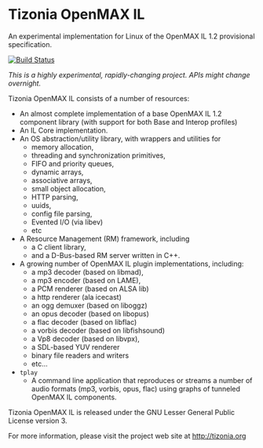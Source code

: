 Tizonia OpenMAX IL
==================

An experimental implementation for Linux of the OpenMAX IL 1.2 provisional
specification.

[![Build Status](https://travis-ci.org/tizonia/tizonia-openmax-il.png)](https://travis-ci.org/tizonia/tizonia-openmax-il)

_This is a highly experimental, rapidly-changing project. APIs might change overnight._

Tizonia OpenMAX IL consists of a number of resources:

* An almost complete implementation of a base OpenMAX IL 1.2 component library
  (with support for both Base and Interop profiles)
* An IL Core implementation.
* An OS abstraction/utility library, with wrappers and utilities for
    * memory allocation,
    * threading and synchronization primitives,
    * FIFO and priority queues,
    * dynamic arrays,
    * associative arrays,
    * small object allocation,
    * HTTP parsing,
    * uuids,
    * config file parsing,
    * Evented I/O (via libev)
    * etc
* A Resource Management (RM) framework, including
  * a C client library,
  * and a D-Bus-based RM server written in C++.
* A growing number of OpenMAX IL plugin implementations, including:
  * a mp3 decoder (based on libmad),
  * a mp3 encoder (based on LAME),
  * a PCM renderer (based on ALSA lib)
  * a http renderer (ala icecast)
  * an ogg demuxer (based on liboggz)
  * an opus decoder (based on libopus)
  * a flac decoder (based on libflac)
  * a vorbis decoder (based on libfishsound)
  * a Vp8 decoder (based on libvpx),
  * a SDL-based YUV renderer
  * binary file readers and writers
  * etc...
* `tplay`
  * A command line application that reproduces or streams a number of audio
    formats (mp3, vorbis, opus, flac) using graphs of tunneled OpenMAX IL
    components.

Tizonia OpenMAX IL is released under the GNU Lesser General Public License
version 3.

For more information, please visit the project web site at http://tizonia.org

